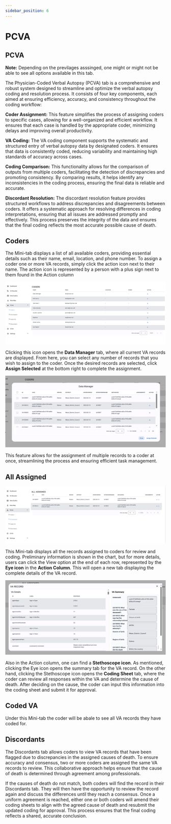 ```yaml
---
sidebar_position: 6
---
```


# PCVA
## PCVA
**Note:** Depending on the previlages asssinged, one might or might not be able to see all options available in this tab. 

The Physician-Coded Verbal Autopsy (PCVA) tab is a comprehensive and robust system designed to streamline and optimize the verbal autopsy coding and resolution process. It consists of four key components, each aimed at ensuring efficiency, accuracy, and consistency throughout the coding workflow:

**Coder Assignment:** This feature simplifies the process of assigning coders to specific cases, allowing for a well-organized and efficient workflow. It ensures that each case is handled by the appropriate coder, minimizing delays and improving overall productivity.

**VA Coding:** The VA coding component supports the systematic and structured entry of verbal autopsy data by designated coders. It ensures that data is consistently coded, reducing variability and maintaining high standards of accuracy across cases.

**Coding Comparison:** This functionality allows for the comparison of outputs from multiple coders, facilitating the detection of discrepancies and promoting consistency. By comparing results, it helps identify any inconsistencies in the coding process, ensuring the final data is reliable and accurate.

**Discordant Resolution:** The discordant resolution feature provides structured workflows to address discrepancies and disagreements between coders. It offers a systematic approach for resolving differences in coding interpretations, ensuring that all issues are addressed promptly and effectively. This process preserves the integrity of the data and ensures that the final coding reflects the most accurate possible cause of death.


## Coders
The Mini-tab displays a list of all available coders, providing essential details such as their name, email, location, and phone number. To assign a coder one or more VA records, simply click the action icon next to their name. The action icon is represented by a person with a plus sign next to them found in the Action column 

![Dashboard image 1](./img/dashboard/coders.jpg)

Clicking this icon opens the **Data Manager** tab, where all current VA records are displayed. From here, you can select any number of records that you wish to assign to the coder. Once the desired records are selected, click **Assign Selected** at the bottom right to complete the assignment. 

![Dashboard image 1](./img/dashboard/datamanager.jpg)

This feature allows for the assignment of multiple records to a coder at once, streamlining the process and ensuring efficient task management.


## All Assigned
![Dashboard image 1](./img/dashboard/allassigned.jpg)

This Mini-tab displays all the records assigned to coders for review and coding. Preliminary information is shown in the chart, but for more details, users can click the View option at the end of each row, represented by the **Eye icon** in the **Action Column**. This will open a new tab displaying the complete details of the VA record.

![Dashboard image 1](varecordspcva.jpg)

Also in the Action column, one can find a **Stethoscope icon**. As mentioned, clicking the Eye icon opens the summary tab for the VA record. On the other hand, clicking the Stethoscope icon opens the **Coding Sheet** tab, where the coder can review all responses within the VA and determine the cause of death. After deciding on the cause, the coder can input this information into the coding sheet and submit it for approval. 

## Coded VA

Under this Mini-tab the coder will be abale to see all VA records they have coded for. 

## Discordants

The Discordants tab allows coders to view VA records that have been flagged due to discrepancies in the assigned causes of death. To ensure accuracy and consensus, two or more coders are assigned the same VA records to review. This collaborative approach helps ensure that the cause of death is determined through agreement among professionals.

If the causes of death do not match, both coders will find the record in their Discordants tab. They will then have the opportunity to review the record again and discuss the differences until they reach a consensus. Once a uniform agreement is reached, either one or both coders will amend their coding sheets to align with the agreed cause of death and resubmit the updated coding for approval. This process ensures that the final coding reflects a shared, accurate conclusion.